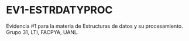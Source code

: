 # EV1-ESTRDATYPROC
Evidencia #1 para la materia de Estructuras de datos y su procesamiento. Grupo 31, LTI, FACPYA, UANL.
